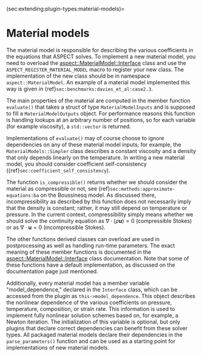(sec:extending:plugin-types:material-models)=
# Material models

The material model is responsible for describing the various coefficients in
the equations that ASPECT solves. To implement
a new material model, you need to overload the
[aspect::MaterialModel::Interface](https://aspect.geodynamics.org/doc/doxygen/namespaceaspect_1_1MaterialModel.html)
class and use the
`ASPECT_REGISTER_MATERIAL_MODEL` macro to register your new class. The
implementation of the new class should be in namespace
`aspect::MaterialModel`. An example of a material model implemented this way
is given in {ref}`sec:benchmarks:davies_et_al:case2.3`.

The main properties of the material are computed in the member function `evaluate()`
that takes a struct of type `MaterialModelInputs` and is supposed to fill a
`MaterialModelOutputs` object. For performance reasons this function is
handling lookups at an arbitrary number of positions, so for each variable
(for example viscosity), a `std::vector` is returned.

Implementations of `evaluate()` may of course choose to ignore dependencies on
any of these material model inputs; for example, the `MaterialModels::Simpler` class
describes a constant viscosity and a density that only depends linearly on the temperature.
In writing a new material model, you should consider
coefficient self-consistency
({ref}`sec:coefficient_self_consistency`).

The function `is_compressible()` returns whether we should consider the material
as compressible or not, see {ref}`sec:methods:approximate-equations:ba` on the
Boussinesq model. As discussed there, incompressibility as described by this
function does not necessarily imply that the density is constant; rather, it
may still depend on temperature or pressure. In the current context,
compressibility simply means whether we should solve the continuity equation
as $\nabla \cdot (\rho \mathbf u)=0$ (compressible Stokes) or as
$\nabla \cdot \mathbf{u}=0$ (incompressible Stokes).

The other functions derived classes can overload are used in postprocessing as well as handling
run-time parameters. The exact meaning of these member functions is documented
in the [aspect::MaterialModel::Interface](https://aspect.geodynamics.org/doc/doxygen/namespaceaspect_1_1MaterialModel.html)
class documentation. Note that some of these
functions have a default implementation, as discussed on the
documentation page just mentioned.

Additionally, every material model has a member variable
"model_dependence," declared in the `Interface` class, which can be
accessed from the plugin as `this->model_dependence`.
This object describes the nonlinear dependence of the various coefficients
on pressure, temperature, composition, or strain rate. This information is
used to implement
fully nonlinear solution schemes based on, for example, a Newton iteration.
The initialization of this variable is optional, but only plugins that declare
correct dependencies can benefit from these solver types. All packaged
material models declare their dependencies in the `parse_parameters()` function
and can be used as a starting point for implementations of new material
models.
